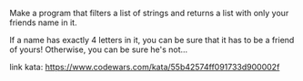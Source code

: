 Make a program that filters a list of strings and returns a list with only your friends name in it.

If a name has exactly 4 letters in it, you can be sure that it has to be a friend of yours! Otherwise, you can be sure he's not...

link kata: https://www.codewars.com/kata/55b42574ff091733d900002f